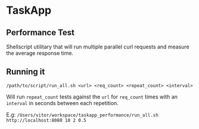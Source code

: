 # TaskApp

## Performance Test

Shellscript utilitary that will run multiple parallel curl requests and measure the average response time.

## Running it

`/path/to/script/run_all.sh <url> <req_count> <repeat_count> <interval>`

Will run `repeat_count` tests against the `url` for `req_count` times with an `interval` in seconds between each repetition.

E.g: `/Users/vitor/workspace/taskapp_performance/run_all.sh http://localhost:8080 10 2 0.5`